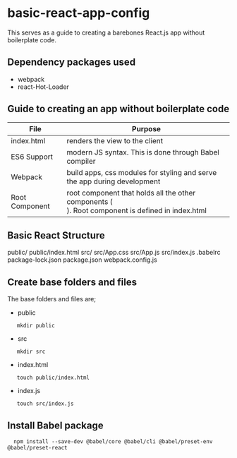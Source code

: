 # basic-react-app-config
This serves as a guide to creating a barebones React.js app without boilerplate code.

## Dependency packages used
- webpack
- react-Hot-Loader

## Guide to creating an app without boilerplate code
File | Purpose
-----| -------
index.html | renders the view to the client
ES6 Support | modern JS syntax. This is done through Babel compiler
Webpack | build apps, css modules for styling and serve the app during development
Root Component | root component that holds all the other components (<div id="root"></div>). Root component is defined in index.html

## Basic React Structure
public/
public/index.html
src/
src/App.css
src/App.js
src/index.js
.babelrc
package-lock.json
package.json
webpack.config.js

## Create base folders and files
The base folders and files are;
* public
```
   mkdir public
```
* src
```
   mkdir src
``` 
* index.html 
```
   touch public/index.html
```
* index.js
```
   touch src/index.js
```

## Install Babel package
```
  npm install --save-dev @babel/core @babel/cli @babel/preset-env @babel/preset-react
```